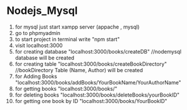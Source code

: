 # Nodejs_Mysql

1. for mysql just start xampp server (appache , mysql)
2. go to phpmyadmin 
3. to start project in terminal write "npm start"
4. visit localhost:3000
5. for creating database "localhost:3000/books/createDB"  //nodemysql database will be created
6. for creating table "localhost:3000/books/createBookDirectory"  //bookDirectory Table (Name, Author) will be created
7. for Adding Books "localhost:3000/books/addBooks/YourBookName/YourAuthorName"
8. for getting books "localhost:3000/books/"
9. for deleting books "localhost:3000/books/deleteBooks/yourBookID"
10. for getting one book by ID "localhost:3000/books/YourBookID"
